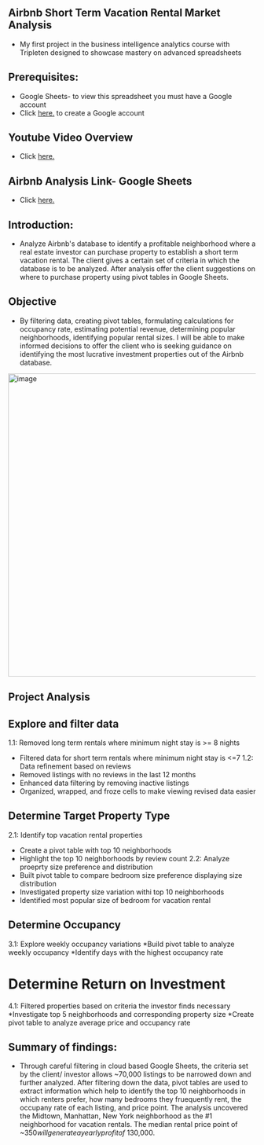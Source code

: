 ## Airbnb Short Term Vacation Rental Market Analysis
* My first project in the business intelligence analytics course with Tripleten designed to showcase mastery on advanced spreadsheets 
## Prerequisites:
* Google Sheets- to view this spreadsheet you must have a Google account
* Click <a href='https://www.google.com/sheets/about/' target=_blank><u>here</u>.</a> to create a Google account
## Youtube Video Overview
* Click <a href='https://youtu.be/x1HB91wnnTs' target=_blank><u>here</u>.</a> 
## Airbnb Analysis Link- Google Sheets
* Click <a href='https://docs.google.com/spreadsheets/d/13q-g6C-cLXm7jqWKQLng_Aly4x2KxMF_ygE3hJC-9go/edit#gid=769409647' target=_blank><u>here</u>.</a>
## Introduction: 
* Analyze Airbnb's database to identify a profitable neighborhood where a real estate investor can purchase property to establish a short term vacation rental. The client gives a certain set of criteria in which the database is to be analyzed. After analysis offer the client suggestions on where to purchase property using pivot tables in Google Sheets.
## Objective
* By filtering data, creating pivot tables, formulating calculations for occupancy rate, estimating potential revenue, determining popular neighborhoods, identifying popular rental sizes. I will be able to make informed decisions to offer the client who is seeking guidance on identifying the most lucrative investment properties out of the Airbnb database. 
<img width="617" alt="image" src="https://github.com/jasminerc23/Data_Projects_Tripleten/assets/165707643/a0f7eda6-114a-46a7-be61-a06cbb5ca658">

## Project Analysis

## Explore and filter data
1.1: Removed long term rentals where minimum night stay is >= 8 nights
* Filtered data for short term rentals where minimum night stay is <=7
1.2: Data refinement based on reviews
* Removed listings with no reviews in the last 12 months
* Enhanced data filtering by removing inactive listings
* Organized, wrapped, and froze cells to make viewing revised data easier

## Determine Target Property Type
2.1: Identify top vacation rental properties
* Create a pivot table with top 10 neighborhoods
* Highlight the top 10 neighborhoods by review count
2.2: Analyze proeprty size preference and distribution
* Built pivot table to compare bedroom size preference displaying size distribution
* Investigated property size variation withi top 10 neighborhoods
* Identified most popular size of bedroom for vacation rental
## Determine Occupancy
3.1: Explore weekly occupancy variations
*Build pivot table to analyze weekly occupancy
*Identify days with the highest occupancy rate
# Determine Return on Investment
4.1: Filtered properties based on criteria the investor finds necessary
*Investigate top 5 neighborhoods and corresponding property size
*Create pivot table to analyze average price and occupancy rate
## Summary of findings: 
* Through careful filtering in cloud based Google Sheets, the criteria set by the client/ investor allows ~70,000 listings to be narrowed down and further analyzed. After filtering down the data, pivot tables are used to extract information which help to identify the top 10 neighborhoods in which renters prefer, how many bedrooms they fruequently rent, the occupany rate of each listing, and price point. The analysis uncovered the Midtown, Manhattan, New York neighborhood as the #1 neighborhood for vacation rentals. The median rental price point of ~$350 will generate a yearly profit of ~$130,000. 


